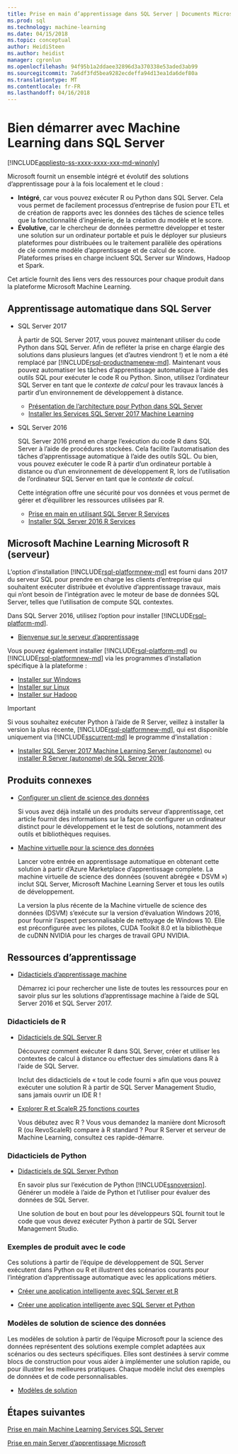```yaml
---
title: Prise en main d’apprentissage dans SQL Server | Documents Microsoft
ms.prod: sql
ms.technology: machine-learning
ms.date: 04/15/2018
ms.topic: conceptual
author: HeidiSteen
ms.author: heidist
manager: cgronlun
ms.openlocfilehash: 94f95b1a2ddaee32896d3a370338e53aded3ab99
ms.sourcegitcommit: 7a6df3fd5bea9282ecdeffa94d13ea1da6def80a
ms.translationtype: MT
ms.contentlocale: fr-FR
ms.lasthandoff: 04/16/2018
---
```

# <a name="getting-started-with-machine-learning-in-sql-server"></a>Bien démarrer avec Machine Learning dans SQL Server
[!INCLUDE[appliesto-ss-xxxx-xxxx-xxx-md-winonly](../includes/appliesto-ss-xxxx-xxxx-xxx-md-winonly.md)]

Microsoft fournit un ensemble intégré et évolutif des solutions d’apprentissage pour à la fois localement et le cloud :

+ **Intégré**, car vous pouvez exécuter R ou Python dans SQL Server. Cela vous permet de facilement processus d’entreprise de fusion pour ETL et de création de rapports avec les données des tâches de science telles que la fonctionnalité d’ingénierie, de la création du modèle et le score.
+ **Évolutive**, car le chercheur de données permettre développer et tester une solution sur un ordinateur portable et puis le déployer sur plusieurs plateformes pour distribuées ou le traitement parallèle des opérations de clé comme modèle d’apprentissage et de calcul de score. Plateformes prises en charge incluent SQL Server sur Windows, Hadoop et Spark.

Cet article fournit des liens vers des ressources pour chaque produit dans la plateforme Microsoft Machine Learning.

## <a name="machine-learning-in-sql-server"></a>Apprentissage automatique dans SQL Server

+ SQL Server 2017

  À partir de SQL Server 2017, vous pouvez maintenant utiliser du code Python dans SQL Server. Afin de refléter la prise en charge élargie des solutions dans plusieurs langues (et d’autres viendront !) et le nom a été remplacé par [!INCLUDE[rsql-productnamenew-md](../includes/rsql-productnamenew-md.md)]. Maintenant vous pouvez automatiser les tâches d’apprentissage automatique à l’aide des outils SQL pour exécuter le code R ou Python. Sinon, utilisez l’ordinateur SQL Server en tant que le _contexte de calcul_ pour les travaux lancés à partir d’un environnement de développement à distance.

    + [Présentation de l’architecture pour Python dans SQL Server](../advanced-analytics/python/architecture-overview-sql-server-python.md)
    + [Installer les Services SQL Server 2017 Machine Learning](install/sql-machine-learning-services-windows-install.md)

+ SQL Server 2016

  SQL Server 2016 prend en charge l’exécution du code R dans SQL Server à l’aide de procédures stockées. Cela facilite l’automatisation des tâches d’apprentissage automatique à l’aide des outils SQL. Ou bien, vous pouvez exécuter le code R à partir d’un ordinateur portable à distance ou d’un environnement de développement R, lors de l’utilisation de l’ordinateur SQL Server en tant que le _contexte de calcul_.

  Cette intégration offre une sécurité pour vos données et vous permet de gérer et d’équilibrer les ressources utilisées par R.

    + [Prise en main en utilisant SQL Server R Services](r/getting-started-with-sql-server-r-services.md)
    + [Installer SQL Server 2016 R Services](install/sql-r-services-windows-install.md)

## <a name="microsoft-machine-learning-server-microsoft-r-server"></a>Microsoft Machine Learning Microsoft R (serveur)

L’option d’installation [!INCLUDE[rsql-platformnew-md](../includes/rsql-platformnew-md.md)] est fourni dans 2017 du serveur SQL pour prendre en charge les clients d’entreprise qui souhaitent exécuter distribuée et évolutive d’apprentissage travaux, mais qui n’ont besoin de l’intégration avec le moteur de base de données SQL Server, telles que l’utilisation de compute SQL contextes.

Dans SQL Server 2016, utilisez l’option pour installer [!INCLUDE[rsql-platform-md](../includes/rsql-platformnew-md.md)].
  
  + [Bienvenue sur le serveur d’apprentissage](https://docs.microsoft.com/machine-learning-server/what-is-machine-learning-server)
  
Vous pouvez également installer [!INCLUDE[rsql-platform-md](../includes/rsql-platform-md.md)] ou [!INCLUDE[rsql-platformnew-md](../includes/rsql-platformnew-md.md)] via les programmes d’installation spécifique à la plateforme :

  + [Installer sur Windows](https://docs.microsoft.com/machine-learning-server/install/machine-learning-server-windows-install)
  + [Installer sur Linux](https://docs.microsoft.com/machine-learning-server/install/machine-learning-server-linux-install)
  + [Installer sur Hadoop](https://docs.microsoft.com/machine-learning-server/install/machine-learning-server-hadoop-install)

> [!IMPORTANT]
> Si vous souhaitez exécuter Python à l’aide de R Server, veillez à installer la version la plus récente, [!INCLUDE[rsql-platformnew-md](../includes/rsql-platformnew-md.md)], qui est disponible uniquement via [!INCLUDE[sscurrent-md](../includes/sscurrent-md.md)] le programme d’installation :
> 
>    + [Installer SQL Server 2017 Machine Learning Server (autonome)](install/sql-machine-learning-standalone-windows-install.md) ou [installer R Server (autonome) de SQL Server 2016](install/sql-r-standalone-windows-install.md).

## <a name="related-products"></a>Produits connexes

+ [Configurer un client de science des données](../advanced-analytics/r/set-up-a-data-science-client.md)

  Si vous avez déjà installé un des produits serveur d’apprentissage, cet article fournit des informations sur la façon de configurer un ordinateur distinct pour le développement et le test de solutions, notamment des outils et bibliothèques requises.

+ [Machine virtuelle pour la science des données](../advanced-analytics/r/provision-the-r-server-only-sql-server-2016-enterprise-vm-on-azure.md)

  Lancer votre entrée en apprentissage automatique en obtenant cette solution à partir d’Azure Marketplace d’apprentissage complete. La machine virtuelle de science des données (souvent abrégée « DSVM ») inclut SQL Server, Microsoft Machine Learning Server et tous les outils de développement.
  
  La version la plus récente de la Machine virtuelle de science des données (DSVM) s’exécute sur la version d’évaluation Windows 2016, pour fournir l’aspect personnalisable de nettoyage de Windows 10. Elle est préconfigurée avec les pilotes, CUDA Toolkit 8.0 et la bibliothèque de cuDNN NVIDIA pour les charges de travail GPU NVIDIA.

## <a name="resources-for-learning"></a>Ressources d’apprentissage

+ [Didacticiels d’apprentissage machine](../advanced-analytics/tutorials/machine-learning-services-tutorials.md)

  Démarrez ici pour rechercher une liste de toutes les ressources pour en savoir plus sur les solutions d’apprentissage machine à l’aide de SQL Server 2016 et SQL Server 2017.

### <a name="r-tutorials"></a>Didacticiels de R

+ [Didacticiels de SQL Server R](../advanced-analytics/tutorials/sql-server-r-tutorials.md)

   Découvrez comment exécuter R dans SQL Server, créer et utiliser les contextes de calcul à distance ou effectuer des simulations dans R à l’aide de SQL Server.
   
   Inclut des didacticiels de « tout le code fourni » afin que vous pouvez exécuter une solution R à partir de SQL Server Management Studio, sans jamais ouvrir un IDE R !

+ [Explorer R et ScaleR 25 fonctions courtes](https://docs.microsoft.com/r-server/r/tutorial-r-to-revoscaler)

   Vous débutez avec R ? Vous vous demandez la manière dont Microsoft R (ou RevoScaleR) compare à R standard ? Pour R Server et serveur de Machine Learning, consultez ces rapide-démarre.

### <a name="python-tutorials"></a>Didacticiels de Python

+ [Didacticiels de SQL Server Python](../advanced-analytics/tutorials/sql-server-r-tutorials.md)

  En savoir plus sur l’exécution de Python [!INCLUDE[ssnoversion](../includes/ssnoversion.md)]. Générer un modèle à l’aide de Python et l’utiliser pour évaluer des données de SQL Server.

   Une solution de bout en bout pour les développeurs SQL fournit tout le code que vous devez exécuter Python à partir de SQL Server Management Studio.


### <a name="product-samples-with-code"></a>Exemples de produit avec le code

Ces solutions à partir de l’équipe de développement de SQL Server exécutent dans Python ou R et illustrent des scénarios courants pour l’intégration d’apprentissage automatique avec les applications métiers.

+ [Créer une application intelligente avec SQL Server et R](https://microsoft.github.io/sql-ml-tutorials/R/rentalprediction)

+ [Créer une application intelligente avec SQL Server et Python](https://microsoft.github.io/sql-ml-tutorials/python/rentalprediction/)

### <a name="data-science-solution-templates"></a>Modèles de solution de science des données

Les modèles de solution à partir de l’équipe Microsoft pour la science des données représentent des solutions exemple complet adaptées aux scénarios ou des secteurs spécifiques. Elles sont destinées à servir comme blocs de construction pour vous aider à implémenter une solution rapide, ou pour illustrer les meilleures pratiques. Chaque modèle inclut des exemples de données et de code personnalisables.

+ [Modèles de solution](../advanced-analytics/tutorials/data-science-scenarios-and-solution-templates.md)

## <a name="next-steps"></a>Étapes suivantes

[Prise en main Machine Learning Services SQL Server](../advanced-analytics/r/getting-started-with-sql-server-r-services.md)

[Prise en main Server d’apprentissage Microsoft](../advanced-analytics/r/getting-started-with-microsoft-r-server-standalone.md)
